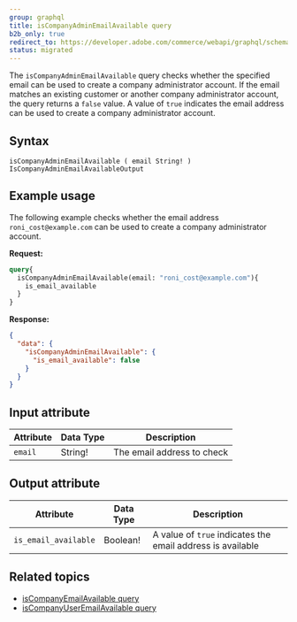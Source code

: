 ```yaml
---
group: graphql
title: isCompanyAdminEmailAvailable query
b2b_only: true
redirect_to: https://developer.adobe.com/commerce/webapi/graphql/schema/b2b/company/queries/is-company-admin-email-available/
status: migrated
---
```


The `isCompanyAdminEmailAvailable` query checks whether the specified email can be used to create a company administrator account. If the email matches an existing customer or another company administrator account, the query returns a `false` value. A value of `true` indicates the email address can be used to create a company administrator account.

## Syntax

`isCompanyAdminEmailAvailable ( email String! ) IsCompanyAdminEmailAvailableOutput`

## Example usage

The following example checks whether the email address `roni_cost@example.com` can be used to create a company administrator account.

**Request:**

```graphql
query{
  isCompanyAdminEmailAvailable(email: "roni_cost@example.com"){
    is_email_available
  }
}
```

**Response:**

```json
{
  "data": {
    "isCompanyAdminEmailAvailable": {
      "is_email_available": false
    }
  }
}
```

## Input attribute

Attribute |  Data Type | Description
--- | --- | ---
`email` | String! | The email address to check

## Output attribute

Attribute |  Data Type | Description
--- | --- | ---
`is_email_available` | Boolean! | A value of `true` indicates the email address is available

## Related topics

*  [isCompanyEmailAvailable query]({{page.baseurl}}/graphql/queries/is-company-email-available.html)
*  [isCompanyUserEmailAvailable query]({{page.baseurl}}/graphql/queries/is-company-user-email-available.html)
